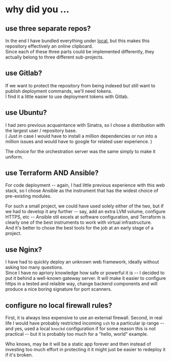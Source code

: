 # why did you ...

## use three separate repos?

In the end I have bundled everything under [local](local), but this makes this repository effectively an online clipboard.   
Since each of these three parts could be implemented differently, they actually belong to three different sub-projects.

## use Gitlab?

If we want to protect the repository from being indexed but still want to publish deployment commands, we'll need tokens.   
I find it a little easier to use deployment tokens with Gitlab.

## use Ubuntu?

I had zero previous acquaintance with Sinatra, so I chose a distribution with the largest user / repository 
base.   
( Just in case I would have to install a million dependencies or run into a million issues and would have to google for related user experience. )

The choice for the orchestration server was the same simply to make it uniform. 

## use Terraform AND Ansible?

For code deployment -- again, I had little previous experience with this web stack, 
so I chose Ansible as the instrument that has the widest choice of pre-existing modules.

For such a small project, we could have used solely either of the two, 
but if we had to develop it any further -- say, add an extra LVM volume, configure HTTPS, etc -- Ansible stil excels at software configuration, 
and Terraform is clearly one of the best instruments to work with virtual infrastructure.   
And it's better to chose the best tools for the job at an early stage of a project.

## use Nginx?

I have had to quickly deploy an unknown web framework, ideally without asking too many questions.   
Since I have no apriory knowledge how safe or powerful it is -- I decided to put it behind a well-known gateway server. 
It will make it easier to configure https in a tested and relaible way, change backend components and will produce a nice boring signature for port scanners.

## configure no local firewall rules?

First, it is always less expensive to use an external firewall. 
Second, in real life I would have probably restricted incoming `ssh` to a particular ip range -- and yes, 
used a local `knockd` configuration if for some reason this is not practical -- but it is probably too much for a "hello, world" example.

Who knows, may be it will be a static app forever and then instead of investing too much effort in protecting it it might just be easier to redeploy it if it's broken.

